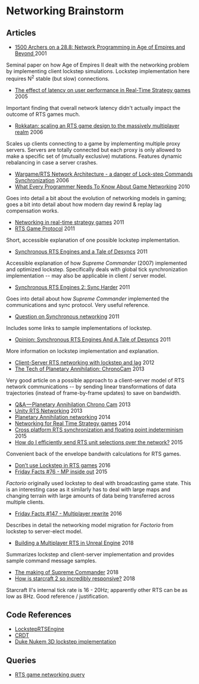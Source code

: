 # Networking Brainstorm

## Articles

* [1500 Archers on a 28.8: Network Programming in Age of Empires and Beyond ](https://zoo.cs.yale.edu/classes/cs538/readings/papers/terrano_1500arch.pdf) 2001

Seminal paper on how Age of Empires II dealt with the networking problem by
implementing client lockstep simulations. Lockstep implementation here requires
N<sup>2</sup> stable (but slow) connections.

* [The effect of latency on user performance in Real-Time Strategy games](http://web.cs.wpi.edu/~claypool/papers/rts/paper.pdf) 2005

Important finding that overall network latency didn't actually impact the
outcome of RTS games much.

* [Rokkatan: scaling an RTS game design to the massively multiplayer realm](https://dl.acm.org/doi/abs/10.1145/1146816.1146833) 2006

Scales up clients connecting to a game by implementing multiple proxy servers.
Servers are totally connected but each proxy is only allowed to make a specific
set of (mutually exclusive) mutations. Features dynamic rebalancing in case a
server crashes.

* [Wargame/RTS Network Architecture - a danger of Lock-step Commands Synchronization](https://www.gamedev.net/forums/topic/419969-wargamerts-network-architecture---a-danger-of-lock-step-commands-synchronization/) 2006
* [What Every Programmer Needs To Know About Game Networking](https://gafferongames.com/post/what_every_programmer_needs_to_know_about_game_networking/) 2010

Goes into detail a bit about the evolution of networking models in gaming; goes
a bit into detail about how modern day rewind & replay lag compensation works.

* [Networking in real-time strategy games](https://gamedev.stackexchange.com/questions/16669/networking-in-real-time-strategy-games) 2011
* [RTS Game Protocol](https://gamedev.stackexchange.com/questions/15192/rts-game-protocol) 2011

Short, accessible explanation of one possible lockstep implementation.

* [Synchronous RTS Engines and a Tale of Desyncs](https://www.forrestthewoods.com/blog/synchronous_rts_engines_and_a_tale_of_desyncs/) 2011

Accessible explanation of how _Supreme Commander_ (2007) implemented and
optimized lockstep. Specifically deals with global tick synchronization
implementation -- may also be applicable in client / server model.

* [Synchronous RTS Engines 2: Sync Harder](https://www.forrestthewoods.com/blog/synchronous_rts_engines_2_sync_harder/) 2011

Goes into detail about how _Supreme Commander_ implemented the communications
and sync protocol. Very useful reference.

* [Question on Synchronous networking](http://www.raknet.com/forum/index.php?topic=4500.0) 2011

Includes some links to sample implementations of lockstep.

* [Opinion: Synchronous RTS Engines And A Tale of Desyncs](https://www.gamasutra.com/view/news/126022/Opinion_Synchronous_RTS_Engines_And_A_Tale_of_Desyncs.php) 2011

More information on lockstep implementation and explanation.

* [Client-Server RTS networking with lockstep and lag](https://gamedev.stackexchange.com/questions/29258/client-server-rts-networking-with-lockstep-and-lag) 2012
* [The Tech of Planetary Annihilation: ChronoCam](https://www.forrestthewoods.com/blog/tech_of_planetary_annihilation_chrono_cam/) 2013

Very good article on a possible approach to a client-server model of RTS
network communications -- by sending linear transformations of data
trajectories (instead of frame-by-frame updates) to save on bandwidth.

* [Q&A — Planetary Annihilation Chrono Cam](https://www.forrestthewoods.com/blog/qa_planetary_annihilation_chrono_cam/) 2013
* [Unity RTS Networking](https://answers.unity.com/questions/488308/unity-rts-networking.html) 2013
* [Planetary Annihilation networking](https://www.gamedev.net/forums/topic/663587-planetary-annihilation-networking/) 2014
* [Networking for Real Time Strategy games](https://gamedev.stackexchange.com/questions/75393/networking-for-real-time-strategy-games) 2014
* [Cross platform RTS synchronization and floating point indeterminism](https://www.gamasutra.com/blogs/MaksymHryniv/20150107/233596/Cross_platform_RTS_synchronization_and_floating_point_indeterminism.php) 2015
* [How do I efficiently send RTS unit selections over the network?](https://gamedev.stackexchange.com/questions/96166/how-do-i-efficiently-send-rts-unit-selections-over-the-network) 2015

Convenient back of the envelope bandwith calculations for RTS games.

* [Don’t use Lockstep in RTS games](https://medium.com/@treeform/dont-use-lockstep-in-rts-games-b40f3dd6fddb) 2016
* [Friday Facts #76 - MP inside out](https://www.factorio.com/blog/post/fff-76) 2015

_Factorio_ originally used lockstep to deal with broadcasting game state. This
is an interesting case as it similarly has to deal with large maps and changing
terrain with large amounts of data being transferred across multiple clients.

* [Friday Facts #147 - Multiplayer rewrite](https://www.factorio.com/blog/post/fff-147) 2016

Describes in detail the networking model migration for _Factorio_ from lockstep
to server-elect model.

* [Building a Multiplayer RTS in Unreal Engine](https://www.gamasutra.com/blogs/DruErridge/20181004/327885/Building_a_Multiplayer_RTS_in_Unreal_Engine.php) 2018

Summarizes lockstep and client-server implementation and provides sample
command message samples.

* [The making of Supreme Commander](https://www.eurogamer.net/articles/2018-01-07-the-making-of-supreme-commander) 2018
* [How is starcraft 2 so incredibly responsive?](https://www.reddit.com/r/starcraft/comments/8q0jka/how_is_starcraft_2_so_incredibly_responsive/) 2018

Starcraft II's internal tick rate is 16 - 20Hz; apparently other RTS can be as
low as 8Hz. Good reference / justification.


## Code References

* [LockstepRTSEngine](https://github.com/mrdav30/LockstepRTSEngine)
* [CRDT](https://github.com/neurodrone/crdt)
* [Duke Nukem 3D lockstep implementation](ftp://ftp.3drealms.com/source/duke3dsource.zip)

## Queries

* [RTS game networking query](https://www.google.com/search?q=rts+game+networking+site:gamedev.stackexchange.com&rlz=1C1CHBF_enUS694US694&sxsrf=ALeKk024wioAzr9rCIlxFbAjzaGjpDvjrQ:1601876726173&sa=X&ved=2ahUKEwiU3fLp35zsAhVQsZ4KHQrtC-cQrQIoBHoECAcQBQ)
